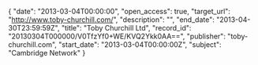 {
  "date": "2013-03-04T00:00:00", 
  "open_access": true, 
  "target_url": "http://www.toby-churchill.com/", 
  "description": "", 
  "end_date": "2013-04-30T23:59:59Z", 
  "title": "Toby Churchill Ltd", 
  "record_id": "20130304T000000/V0TfzYf0+WE/KVQ2Ykk0AA==", 
  "publisher": "toby-churchill.com", 
  "start_date": "2013-03-04T00:00:00Z", 
  "subject": "Cambridge Network"
}

